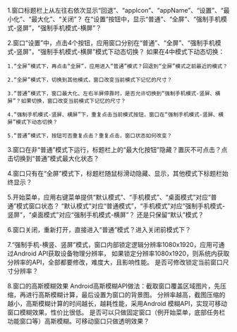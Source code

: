 1.窗口标题栏上从左往右依次显示“回退”、“appIcon”、“appName”、“设置”、“最小化”、“最大化”、“关闭”？
在“设置”按钮中，显示“普通”、“全屏”、“强制手机模式-竖屏”，“强制手机模式-横屏”？

2.窗口“设置”中，点击4个按钮，应用窗口分别在“普通”、“全屏”、“强制手机模式-竖屏”，“强制手机模式-横屏”模式下动态切换？
 如果在4中模式下动态切换：
    
    1.“全屏”模式下，再点击“全屏”，应用进入“普通”模式？回退到“全屏”模式之前最近的模式？

    2.“全屏”模式下，切换到其他模式，窗口改变当前模式下记忆的尺寸？

    3.“普通”模式下，窗口最大化、左右半屏停靠时，是否允许切换到“强制手机模式-竖屏、横屏”？如果切换，窗口改变当前模式下记忆的尺寸？

    4.“强制手机模式-竖屏、横屏”下，重复点击当前模式按钮，窗口在“强制手机模式-竖屏、横屏”模式下动态切换？

    5.“普通”模式下，按钮可否重复点击？重复点击，窗口状态如何改变？

3.窗口在非“普通”模式下运行，标题栏上的“最大化按钮”隐藏？置灰不可点击？点击切换到“普通”模式最大化状态？

4.窗口只有在“全屏”模式下，标题栏随鼠标滑动隐藏、显示，其他模式下标题栏始终显示？

5.开始菜单，应用右键菜单提供“默认模式”、“手机模式”、“桌面模式”对应“普通”模式窗口状态？
“默认模式”对应“普通模式”，“手机模式”对应“强制手机模式-竖屏”，“桌面模式”对应“强制手机模式-横屏”？
还是只保留“默认”模式？

6.窗口关闭，重新打开，直接进入“普通”模式？进入关闭前模式下？

7.“强制手机-横竖、竖屏”模式，窗口内部锁定逻辑分辨率1080x1920，应用可通过Android API获取设备物理分辨率，
如果锁定分辨率1080x1920，则系统内获取分辨率的API，全部都要修改，难度大，且影响性能。
是否可修改锁定当前窗口尺寸分辨率？

8.窗口的高斯模糊效果
Android高斯模糊API做法：截取窗口覆盖区域图片，先压缩，再进行高斯模糊计算，最后设置为窗口的背景图。
分辨率越高，截图压缩的越小，高斯模糊计算的时间越长，越耗性能，采用Android 模糊API，实现可移动窗口模糊效果，性价比很低。
是否可以只做固定窗口（例开始菜单，底部任务栏功能窗口等）高斯模糊。可移动窗口只做透明效果？
